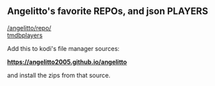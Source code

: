 ## Angelitto's favorite REPOs, and json PLAYERS

<a href="/angelitto/repo/">/angelitto/repo/</a><br>
<a href="/angelitto/tmdbplayers/">tmdbplayers</a><br>

Add this to kodi's file manager sources:

<b>https://angelitto2005.github.io/angelitto</b>

and install the zips from that source.

